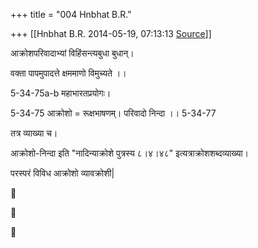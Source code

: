 +++
title = "004 Hnbhat B.R."

+++
[[Hnbhat B.R.	2014-05-19, 07:13:13 [Source](https://groups.google.com/g/samskrita/c/nuu1Q6or0vM)]]



आक्रोशपरिवादाभ्यां विहिंसन्त्यबुधा बुधान्।

वक्ता पापमुपादत्ते क्षममाणो विमुच्यते ।।

5-34-75a-b महाभारतप्रयोगः।

  

5-34-75 आक्रोशो = रूक्षभाषणम्। परिवादो निन्दा ।। 5-34-77

  

तत्र व्याख्या च।

  

आक्रोशो-निन्दा इति "नादिन्याक्रोशे पुत्रस्य ८।४।४८" इत्यत्राक्रोशशब्दव्याख्या।

  

परस्परं विविध आक्रोशो व्यावक्रोशी\|

  
  







